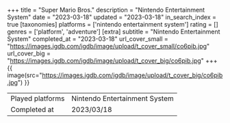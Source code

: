 +++
title = "Super Mario Bros."
description = "Nintendo Entertainment System"
date = "2023-03-18"
updated = "2023-03-18"
in_search_index = true
[taxonomies]
platforms = ['nintendo entertainment system']
rating = []
genres = ['platform', 'adventure']
[extra]
subtitle = "Nintendo Entertainment System"
completed_at = "2023-03-18"
url_cover_small = "https://images.igdb.com/igdb/image/upload/t_cover_small/co6pib.jpg"
url_cover_big = "https://images.igdb.com/igdb/image/upload/t_cover_big/co6pib.jpg"
+++
{{ image(src="https://images.igdb.com/igdb/image/upload/t_cover_big/co6pib.jpg") }}

|              |            |
| ------------ | ---------- |
| Played platforms    | Nintendo Entertainment System |
| Completed at | 2023/03/18 |


